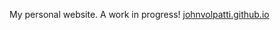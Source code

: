 My personal website. A work in progress!
[johnvolpatti.github.io](http://johnvolpatti.github.io/index.html)

